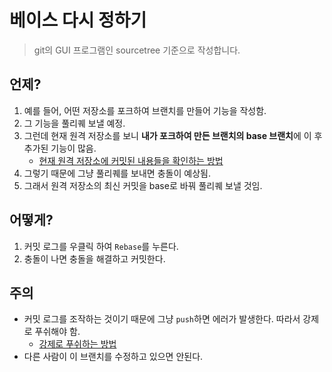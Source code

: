 # 베이스 다시 정하기
> git의 GUI 프로그램인 sourcetree 기준으로 작성합니다.

## 언제?
  1. 예를 들어, 어떤 저장소를 포크하여 브랜치를 만들어 기능을 작성함.
  2. 그 기능을 풀리퀘 보낼 예정.
  3. 그런데 현재 원격 저장소를 보니 **내가 포크하여 만든 브랜치의 base 브랜치**에 이 후 추가된 기능이 많음.
      + [현재 원격 저장소에 커밋된 내용들을 확인하는 방법](https://github.com/0eunee/study_record/blob/master/Git/fetch-from-remote-repository.md)
  4. 그렇기 때문에 그냥 풀리퀘를 보내면 충돌이 예상됨.
  5. 그래서 원격 저장소의 최신 커밋을 base로 바꿔 풀리퀘 보낼 것임.
## 어떻게?
  1. 커밋 로그를 우클릭 하여 `Rebase`를 누른다.
  2. 충돌이 나면 충돌을 해결하고 커밋한다.
## 주의
- 커밋 로그를 조작하는 것이기 때문에 그냥 `push`하면 에러가 발생한다. 따라서 강제로 푸쉬해야 함.
  + [강제로 푸쉬하는 방법](https://github.com/0eunee/study_record/blob/master/Git/force-push.md)
- 다른 사람이 이 브랜치를 수정하고 있으면 안된다.
